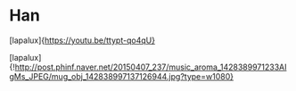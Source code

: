 # Han
[lapalux]{https://youtu.be/ttypt-qo4qU}

[lapalux]{!http://post.phinf.naver.net/20150407_237/music_aroma_1428389971233AIgMs_JPEG/mug_obj_142838997137126944.jpg?type=w1080}
